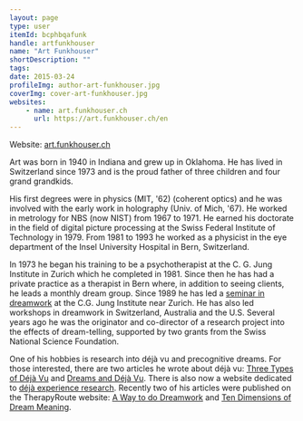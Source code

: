```yaml
---
layout: page
type: user
itemId: bcphbqafunk
handle: artfunkhouser
name: "Art Funkhouser"
shortDescription: ""
tags:
date: 2015-03-24
profileImg: author-art-funkhouser.jpg
coverImg: cover-art-funkhouser.jpg
websites:
    - name: art.funkhouser.ch
      url: https://art.funkhouser.ch/en
---
```


Website: [art.funkhouser.ch](https://art.funkhouser.ch/en)

Art was born in 1940 in Indiana and grew up in Oklahoma. He has lived in Switzerland since 1973 and is the proud father of three children and four grand grandkids.

His first degrees were in physics (MIT, '62) (coherent optics) and he was involved with the early work in holography (Univ. of Mich, '67). He worked in metrology for NBS (now NIST) from 1967 to 1971. He earned his doctorate in the field of digital picture processing at the Swiss Federal Institute of Technology in 1979. From 1981 to 1993 he worked as a physicist in the eye department of the Insel University Hospital in Bern, Switzerland.

In 1973 he began his training to be a psychotherapist at the C. G. Jung Institute in Zurich which he completed in 1981. Since then he has had a private practice as a therapist in Bern where, in addition to seeing clients, he leads a monthly dream group. Since 1989 he has led a [seminar in dreamwork](http://funkhouser.dreamunit.net/Dream-seminar-notes/dc2K_mod.htm) at the C.G. Jung Institute near Zurich. He has also led workshops in dreamwork in Switzerland, Australia and the U.S. Several years ago he was the originator and co-director of a research project into the effects of dream-telling, supported by two grants from the Swiss National Science Foundation.

One of his hobbies is research into déjà vu and precognitive dreams. For those interested, there are two articles he wrote about déjà vu: [Three Types of Déjà Vu](https://www.theoasisgroup.net/poc/view_doc.php?type=doc&id=264) and [Dreams and Déjà Vu](https://www.researchgate.net/publication/232529073_The_dream_theory_of_deja_vu). There is also now a website dedicated to [déjà experience research](https://deja-experience-research.org/). Recently two of his articles were published on the TherapyRoute website: [A Way to do Dreamwork](https://www.therapyroute.com/article/a-way-to-do-dreamwork-by-a-funkhouser) and [Ten Dimensions of Dream Meaning](https://www.therapyroute.com/article/ten-dimensions-of-dream-meaning-by-a-funkhouser).
